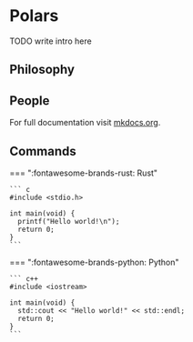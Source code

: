 # Polars

TODO write intro here

## Philosophy

## People


For full documentation visit [mkdocs.org](https://www.mkdocs.org).

## Commands

=== ":fontawesome-brands-rust: Rust"

    ``` c
    #include <stdio.h>

    int main(void) {
      printf("Hello world!\n");
      return 0;
    }
    ```

=== ":fontawesome-brands-python: Python"

    ``` c++
    #include <iostream>

    int main(void) {
      std::cout << "Hello world!" << std::endl;
      return 0;
    }
    ```
